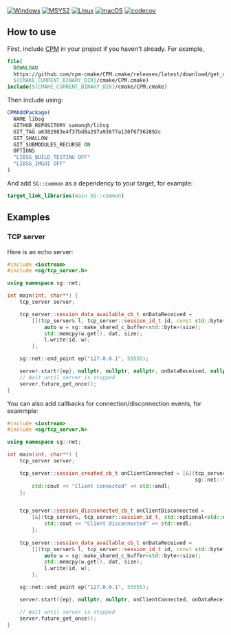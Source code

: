 [![Windows](https://github.com/samangh/libsg/actions/workflows/windows.yml/badge.svg)](https://github.com/samangh/libsg/actions/workflows/windows.yml)
[![MSYS2](https://github.com/samangh/libsg/actions/workflows/msys2.yml/badge.svg)](https://github.com/samangh/libsg/actions/workflows/msys2.yml)
[![Linux](https://github.com/samangh/libsg/actions/workflows/linux.yml/badge.svg)](https://github.com/samangh/libsg/actions/workflows/linux.yml)
[![macOS](https://github.com/samangh/libsg/actions/workflows/macos.yml/badge.svg)](https://github.com/samangh/libsg/actions/workflows/macos.yml)
[![codecov](https://codecov.io/gh/samangh/libsg/graph/badge.svg?token=ZAL8QI6GQR)](https://codecov.io/gh/samangh/libsg)

## How to use

First, include [CPM](https://github.com/cpm-cmake) in your project if
you haven't already. For example,

``` cmake
file(
  DOWNLOAD
  https://github.com/cpm-cmake/CPM.cmake/releases/latest/download/get_cpm.cmake
  ${CMAKE_CURRENT_BINARY_DIR}/cmake/CPM.cmake)
include(${CMAKE_CURRENT_BINARY_DIR}/cmake/CPM.cmake)
```

Then include using:

``` cmake
CPMAddPackage(
  NAME libsg
  GITHUB_REPOSITORY samangh/libsg
  GIT_TAG a6382883e4f37bd8a297a93677a130f6f362892c
  GIT_SHALLOW
  GIT_SUBMODULES_RECURSE ON
  OPTIONS
  "LIBSG_BUILD_TESTING OFF"
  "LIBSG_IMGUI OFF"
)
```

And add `SG::common` as a dependency to your target, for example:

```cmake
target_link_libraries(main SG::common)
```

## Examples
### TCP server

Here is an echo server:

```cpp
#include <iostream>
#include <sg/tcp_server.h>

using namespace sg::net;

int main(int, char**) {
    tcp_server server;

    tcp_server::session_data_available_cb_t onDataReceived =
        [](tcp_server& l, tcp_server::session_id_t id, const std::byte* dat, size_t size) {
            auto w = sg::make_shared_c_buffer<std::byte>(size);
            std::memcpy(w.get(), dat, size);
            l.write(id, w);
        };

    sg::net::end_point ep("127.0.0.1", 55555);

    server.start({ep}, nullptr, nullptr, nullptr, onDataReceived, nullptr);
    // Wait until server is stopped
    server.future_get_once();
}
```

You can also add callbacks for connection/disconnection events, for exammple:

```cpp
#include <iostream>
#include <sg/tcp_server.h>

using namespace sg::net;

int main(int, char**) {
    tcp_server server;

    tcp_server::session_created_cb_t onClientConnected = [&](tcp_server&,
                                                             sg::net::tcp_server::session_id_t) {
        std::cout << "Client connected" << std::endl;
    };


    tcp_server::session_disconnected_cb_t onClientDisconnected =
        [&](tcp_server&, tcp_server::session_id_t, std::optional<std::exception>) {
            std::cout << "Client disconnected" << std::endl;
        };
    
    tcp_server::session_data_available_cb_t onDataReceived =
        [](tcp_server& l, tcp_server::session_id_t id, const std::byte* dat, size_t size) {
            auto w = sg::make_shared_c_buffer<std::byte>(size);
            std::memcpy(w.get(), dat, size);
            l.write(id, w);
        };

    sg::net::end_point ep("127.0.0.1", 55555);

    server.start({ep}, nullptr, nullptr, onClientConnected, onDataReceived, onClientDisconnected);

    // Wait until server is stopped
    server.future_get_once();
}
```
